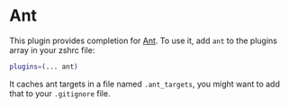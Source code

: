 # Ant
This plugin provides completion for [Ant](https://ant.apache.org/).
To use it, add `ant` to the plugins array in your zshrc file:
```zsh
plugins=(... ant)
```
It caches ant targets in a file named `.ant_targets`, you might want to add that to
your `.gitignore` file.

